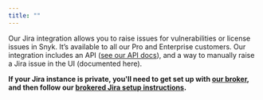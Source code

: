 ```yaml
---
title: ""
---
```


Our Jira integration allows you to raise issues for vulnerabilities or license issues in Snyk. It’s available to all our Pro and Enterprise customers. Our integration includes an API ([see our API docs](https://snyk.docs.apiary.io/#reference/projects/project-jira-issues)), and a way to manually raise a Jira issue in the UI (documented here).

**If your Jira instance is private, you'll need to get set up with [our broker](https://snyk.io/docs/snyk-broker), and then follow our [brokered Jira setup instructions](https://snyk.io/docs/snyk-broker#jira-setup).**
